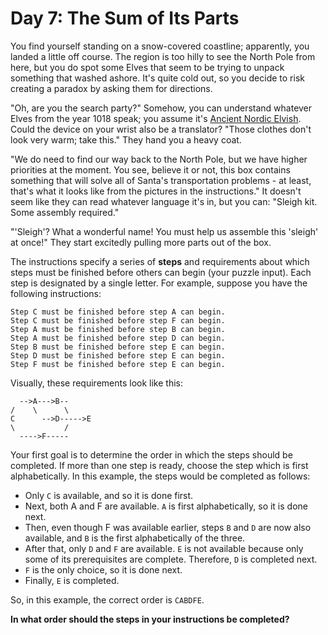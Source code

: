# Day 7: The Sum of Its Parts

You find yourself standing on a snow-covered coastline; apparently, you landed a
little off course. The region is too hilly to see the North Pole from here, but
you do spot some Elves that seem to be trying to unpack something that washed
ashore. It's quite cold out, so you decide to risk creating a paradox by asking
them for directions.

"Oh, are you the search party?" Somehow, you can understand whatever Elves from
the year 1018 speak; you assume it's
[Ancient Nordic Elvish](https://adventofcode.com/2015/day/6). Could the device
on your wrist also be a translator? "Those clothes don't look very warm; take
this." They hand you a heavy coat.

"We do need to find our way back to the North Pole, but we have higher
priorities at the moment. You see, believe it or not, this box contains
something that will solve all of Santa's transportation problems - at least,
that's what it looks like from the pictures in the instructions." It doesn't
seem like they can read whatever language it's in, but you can: "Sleigh kit.
Some assembly required."

"'Sleigh'? What a wonderful name! You must help us assemble this 'sleigh' at
once!" They start excitedly pulling more parts out of the box.

The instructions specify a series of __steps__ and requirements about which
steps must be finished before others can begin (your puzzle input). Each step is
designated by a single letter. For example, suppose you have the following
instructions:

    Step C must be finished before step A can begin.
    Step C must be finished before step F can begin.
    Step A must be finished before step B can begin.
    Step A must be finished before step D can begin.
    Step B must be finished before step E can begin.
    Step D must be finished before step E can begin.
    Step F must be finished before step E can begin.

Visually, these requirements look like this:

      -->A--->B--
    /    \      \
    C      -->D----->E
    \           /
      ---->F-----

Your first goal is to determine the order in which the steps should be
completed. If more than one step is ready, choose the step which is first
alphabetically. In this example, the steps would be completed as follows:

  - Only `C` is available, and so it is done first.
  - Next, both A and F are available. `A` is first alphabetically, so it is done
    next.
  - Then, even though F was available earlier, steps `B` and `D` are now also
    available, and `B` is the first alphabetically of the three.
  - After that, only `D` and `F` are available. `E` is not available because
    only some of its prerequisites are complete. Therefore, `D` is completed
    next.
  - `F` is the only choice, so it is done next.
  - Finally, `E` is completed.

So, in this example, the correct order is `CABDFE`.

__In what order should the steps in your instructions be completed?__

